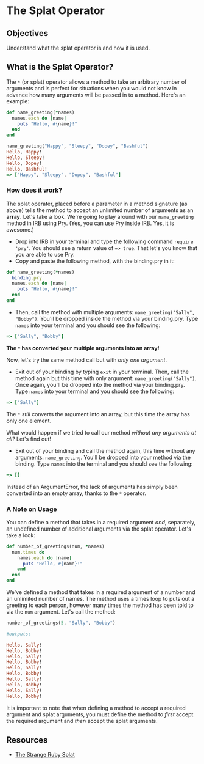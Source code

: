 # The Splat Operator

## Objectives

Understand what the splat operator is and how it is used. 

## What is the Splat Operator?

The `*` (or splat) operator allows a method to take an arbitrary number of arguments and is perfect for situations when you would not know in advance how many arguments will be passed in to a method.  Here's an example:

```ruby
def name_greeting(*names)
  names.each do |name|
    puts "Hello, #{name}!"
  end
end

name_greeting("Happy", "Sleepy", "Dopey", "Bashful")
Hello, Happy!
Hello, Sleepy!
Hello, Dopey!
Hello, Bashful!
=> ["Happy", "Sleepy", "Dopey", "Bashful"]
```

### How does it work?

The splat operater, placed before a parameter in a method signature (as above) tells the method to accept an unlimited number of arguments as an **array**. Let's take a look. We're going to play around with our `name_greeting` method in IRB using Pry. (Yes, you can use Pry inside IRB. Yes, it is awesome.)

* Drop into IRB in your terminal and type the following command `require 'pry'`. You should see a return value of `=> true`. That let's you know that you are able to use Pry. 
* Copy and paste the following method, with the binding.pry in it: 

```ruby
def name_greeting(*names)
  binding.pry
  names.each do |name|
    puts "Hello, #{name}!"
  end
end
```

* Then, call the method with multiple arguments: `name_greeting("Sally", "Bobby")`. You'll be dropped inside the method via your binding.pry. Type `names` into your terminal and you should see the following: 

```ruby
=> ["Sally", "Bobby"]
```

**The `*` has converted your multiple arguments into an array!**

Now, let's try the same method call but with *only one argument*.

* Exit out of your binding by typing `exit` in your terminal. Then, call the method again but this time with only argument: `name_greeting("Sally")`. Once again, you'll be dropped into the method via your binding.pry. Type `names` into your terminal and you should see the following: 

```ruby
=> ["Sally"]
```

The `*` *still* converts the argument into an array, but this time the array has only one element. 

What would happen if we tried to call our method *without any arguments at all?* Let's find out!

* Exit out of your binding and call the method again, this time without any arguments: `name_greeting`. You'll be dropped into your method via the binding. Type `names` into the terminal and you should see the following: 

```ruby
=> []
```

Instead of an ArgumentError, the lack of arguments has simply been converted into an empty array, thanks to the `*` operator. 

### A Note on Usage

You can define a method that takes in a required argument *and*, separately, an undefined number of additional arguments via the splat operator. Let's take a look: 

```ruby
def number_of_greetings(num, *names)
  num.times do 
    names.each do |name|
      puts "Hello, #{name}!"
    end
  end
end
```

We've defined a method that takes in a required argument of a number and an unlimited number of names. The method uses a times loop to puts out a greeting to each person, however many times the method has been told to via the `num` argument. Let's call the method: 

```ruby
number_of_greetings(5, "Sally", "Bobby")

#outputs:

Hello, Sally!
Hello, Bobby!
Hello, Sally!
Hello, Bobby!
Hello, Sally!
Hello, Bobby!
Hello, Sally!
Hello, Bobby!
Hello, Sally!
Hello, Bobby!
```

It is important to note that when defining a method to accept a required argument and splat arguments, you must define the method to *first* accept the required argument and *then* accept the splat arguments. 


## Resources 

* [The Strange Ruby Splat](https://endofline.wordpress.com/2011/01/21/the-strange-ruby-splat/)